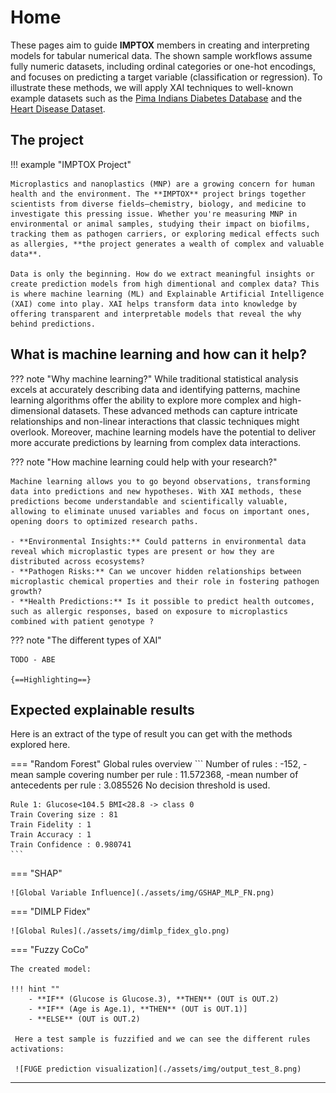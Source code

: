 # Home

These pages aim to guide **IMPTOX** members in creating and interpreting models for tabular numerical data. The shown sample workflows assume fully numeric datasets, including ordinal categories or one-hot encodings, and focuses on predicting a target variable (classification or regression). To illustrate these methods, we will apply XAI techniques to well-known example datasets such as the [Pima Indians Diabetes Database](https://www.kaggle.com/datasets/uciml/pima-indians-diabetes-database) and the [Heart Disease Dataset](https://www.kaggle.com/datasets/johnsmith88/heart-disease-dataset).



## The project

!!! example "IMPTOX Project"

    Microplastics and nanoplastics (MNP) are a growing concern for human health and the environment. The **IMPTOX** project brings together scientists from diverse fields—chemistry, biology, and medicine to investigate this pressing issue. Whether you're measuring MNP in environmental or animal samples, studying their impact on biofilms, tracking them as pathogen carriers, or exploring medical effects such as allergies, **the project generates a wealth of complex and valuable data**.

    Data is only the beginning. How do we extract meaningful insights or create prediction models from high dimentional and complex data? This is where machine learning (ML) and Explainable Artificial Intelligence (XAI) come into play. XAI helps transform data into knowledge by offering transparent and interpretable models that reveal the why behind predictions.

## What is machine learning and how can it help?

??? note "Why machine learning?"
    While traditional statistical analysis excels at accurately describing data and identifying patterns, machine learning algorithms offer the ability to explore more complex and high-dimensional datasets. These advanced methods can capture intricate relationships and non-linear interactions that classic techniques might overlook.  Moreover, machine learning models have the potential to deliver more accurate predictions by learning from complex data interactions. 

??? note "How machine learning could help with your research?"

    Machine learning allows you to go beyond observations, transforming data into predictions and new hypotheses. With XAI methods, these predictions become understandable and scientifically valuable, allowing to eliminate unused variables and focus on important ones, opening doors to optimized research paths. 

    - **Environmental Insights:** Could patterns in environmental data reveal which microplastic types are present or how they are distributed across ecosystems? 
    - **Pathogen Risks:** Can we uncover hidden relationships between microplastic chemical properties and their role in fostering pathogen growth? 
    - **Health Predictions:** Is it possible to predict health outcomes, such as allergic responses, based on exposure to microplastics combined with patient genotype ? 

??? note "The different types of XAI"

    TODO - ABE

    {==Highlighting==}

## Expected explainable results

Here is an extract of the type of result you can get with the methods explored here.

=== "Random Forest"
    Global rules overview
    ```
    Number of rules : 
        -152, 
        -mean sample covering number per rule : 11.572368, 
        -mean number of antecedents per rule : 3.085526
    No decision threshold is used.

    Rule 1: Glucose<104.5 BMI<28.8 -> class 0
    Train Covering size : 81
    Train Fidelity : 1
    Train Accuracy : 1
    Train Confidence : 0.980741
    ```

=== "SHAP"

    ![Global Variable Influence](./assets/img/GSHAP_MLP_FN.png)

=== "DIMLP Fidex"

    ![Global Rules](./assets/img/dimlp_fidex_glo.png)

=== "Fuzzy CoCo"

    The created model:

    !!! hint ""
        - **IF** (Glucose is Glucose.3), **THEN** (OUT is OUT.2)
        - **IF** (Age is Age.1), **THEN** (OUT is OUT.1)] 
        - **ELSE** (OUT is OUT.2)

     Here a test sample is fuzzified and we can see the different rules activations: 
     
     ![FUGE prediction visualization](./assets/img/output_test_8.png)


---
